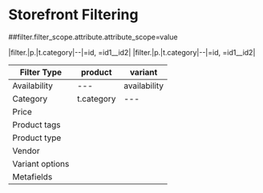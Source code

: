 # Storefront Filtering
##filter.filter_scope.attribute.attribute_scope=value

|filter.|p.|t.category|--|=id, =id1__id2|
|filter.|p.|t.category|--|=id, =id1__id2|

| Filter Type | product | variant |
| ----------- | ------- | ------- |
|Availability|   ---    |availability|
|Category|t.category|---|price|
|Price|
|Product tags|
|Product type|
|Vendor|
|Variant options|
|Metafields|
